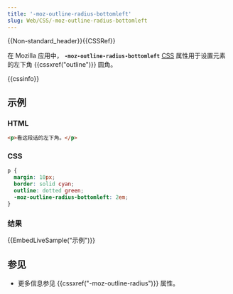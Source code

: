 ```yaml
---
title: '-moz-outline-radius-bottomleft'
slug: Web/CSS/-moz-outline-radius-bottomleft
---
```


{{Non-standard_header}}{{CSSRef}}

在 Mozilla 应用中， **`-moz-outline-radius-bottomleft`** [CSS](/zh-CN/docs/Web/CSS) 属性用于设置元素的左下角 {{cssxref("outline")}} 圆角。

{{cssinfo}}

## 示例

### HTML

```html
<p>看这段话的左下角。</p>
```

### CSS

```css
p {
  margin: 10px;
  border: solid cyan;
  outline: dotted green;
  -moz-outline-radius-bottomleft: 2em;
}
```

### 结果

{{EmbedLiveSample("示例")}}

## 参见

- 更多信息参见 {{cssxref("-moz-outline-radius")}} 属性。
